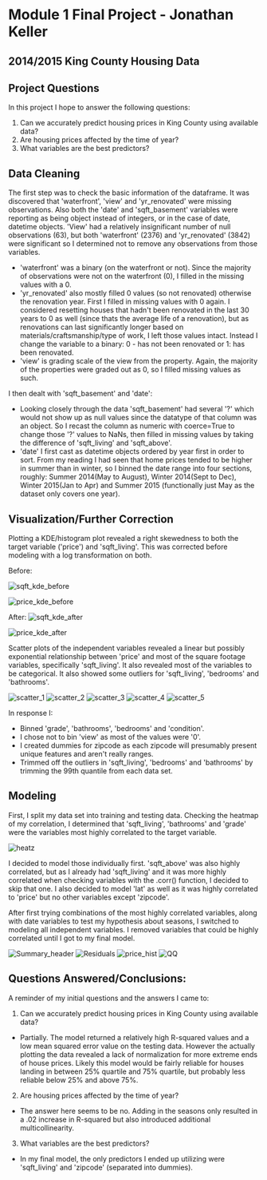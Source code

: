 
# Module 1 Final Project - Jonathan Keller


## 2014/2015 King County Housing Data

## Project Questions
In this project I hope to answer the following questions:

1. Can we accurately predict housing prices in King County using available data?
2. Are housing prices affected by the time of year?
3. What variables are the best predictors?


## Data Cleaning

The first step was to check the basic information of the dataframe. It was discovered that 'waterfront', 'view' and 'yr_renovated' were missing observations. Also both the 'date' and 'sqft_basement' variables were reporting as being object instead of integers, or in the case of date, datetime objects. 'View' had a relatively insignificant number of null observations (63), but both 'waterfront' (2376) and 'yr_renovated' (3842) were significant so I determined not to remove any observations from those variables.

* 'waterfront' was a binary (on the waterfront or not). Since the majority of observations were not on the waterfront (0), I filled in the missing values with a 0.
* 'yr_renovated' also mostly filled 0 values (so not renovated) otherwise the renovation year. First I filled in missing values with 0 again. I considered resetting houses that hadn't been renovated in the last 30 years to 0 as well (since thats the average life of a renovation), but as renovations can last significantly longer based on materials/craftsmanship/type of work, I left those values intact. Instead I change the variable to a binary: 0 - has not been renovated or 1: has been renovated.
* 'view' is grading scale of the view from the property. Again, the majority of the properties were graded out as 0, so I filled missing values as such.

I then dealt with 'sqft_basement' and 'date':

* Looking closely through the data 'sqft_basement' had several '?' which would not show up as null values since the datatype of that column was an object. So I recast the column as numeric with coerce=True to change those '?' values to NaNs, then filled in missing values by taking the difference of 'sqft_living' and 'sqft_above'.
* 'date' I first cast as datetime objects ordered by year first in order to sort. From my reading I had seen that home prices tended to be higher in summer than in winter, so I binned the date range into four sections, roughly: Summer 2014(May to August), Winter 2014(Sept to Dec), Winter 2015(Jan to Apr) and Summer 2015 (functionally just May as the dataset only covers one year).


## Visualization/Further Correction

Plotting a KDE/histogram plot revealed a right skewedness to both the target variable ('price') and 'sqft_living'. This was corrected before modeling with a log transformation on both.

Before:

![sqft_kde_before](https://github.com/jmcneilkeller/dsc-v2-mod1-final-project-nyc-ds-career-042219/blob/master/sqft_living_kde_hist.png)

![price_kde_before](https://github.com/jmcneilkeller/dsc-v2-mod1-final-project-nyc-ds-career-042219/blob/master/price_kde_hist.png)

After:
![sqft_kde_after](https://github.com/jmcneilkeller/dsc-v2-mod1-final-project-nyc-ds-career-042219/blob/master/sqft_living_log.png)

![price_kde_after](https://github.com/jmcneilkeller/dsc-v2-mod1-final-project-nyc-ds-career-042219/blob/master/price_log.png)

Scatter plots of the independent variables revealed a linear but possibly exponential relationship between 'price' and most of the square footage variables, specifically 'sqft_living'. It also revealed most of the variables to be categorical. It also showed some outliers for 'sqft_living', 'bedrooms' and 'bathrooms'.

![scatter_1](https://github.com/jmcneilkeller/dsc-v2-mod1-final-project-nyc-ds-career-042219/blob/master/scatter_1.png)
![scatter_2](https://github.com/jmcneilkeller/dsc-v2-mod1-final-project-nyc-ds-career-042219/blob/master/scatter_2.png)
![scatter_3](https://github.com/jmcneilkeller/dsc-v2-mod1-final-project-nyc-ds-career-042219/blob/master/scatter_3.png)
![scatter_4](https://github.com/jmcneilkeller/dsc-v2-mod1-final-project-nyc-ds-career-042219/blob/master/scatter_4.png)
![scatter_5](https://github.com/jmcneilkeller/dsc-v2-mod1-final-project-nyc-ds-career-042219/blob/master/scatter_5.png)

In response I:

* Binned 'grade', 'bathrooms', 'bedrooms' and 'condition'.
* I chose not to bin 'view' as most of the values were '0'.
* I created dummies for zipcode as each zipcode will presumably present unique features and aren't really ranges.
* Trimmed off the outliers in 'sqft_living', 'bedrooms' and 'bathrooms' by trimming the 99th quantile from each data set.

## Modeling

First, I split my data set into training and testing data. Checking the heatmap of my correlation, I determined that 'sqft_living', 'bathrooms' and 'grade' were the variables most highly correlated to the target variable.

![heatz](https://github.com/jmcneilkeller/dsc-v2-mod1-final-project-nyc-ds-career-042219/blob/master/Heatmap_R2.png)

I decided to model those individually first. 'sqft_above' was also highly correlated, but as I already had 'sqft_living' and it was more highly correlated when checking variables with the .corr() function, I decided to skip that one. I also decided to model 'lat' as well as it was highly correlated to 'price' but no other variables except 'zipcode'.

After first trying combinations of the most highly correlated variables, along with date variables to test my hypothesis about seasons, I switched to modeling all independent variables. I removed variables that could be highly correlated until I got to my final model.

![Summary_header](https://github.com/jmcneilkeller/dsc-v2-mod1-final-project-nyc-ds-career-042219/blob/master/final_model_header.png)
![Residuals](https://github.com/jmcneilkeller/dsc-v2-mod1-final-project-nyc-ds-career-042219/blob/master/Residuals_hist.png)
![price_hist](https://github.com/jmcneilkeller/dsc-v2-mod1-final-project-nyc-ds-career-042219/blob/master/Final_model_price_hist.png)
![QQ](https://github.com/jmcneilkeller/dsc-v2-mod1-final-project-nyc-ds-career-042219/blob/master/Final_Model_QQ.png)

## Questions Answered/Conclusions:

A reminder of my initial questions and the answers I came to:

1. Can we accurately predict housing prices in King County using available data?
* Partially. The model returned a relatively high R-squared values and a low mean squared error value on the testing data. However the actually plotting the data revealed a lack of normalization for more extreme ends of house prices. Likely this model would be fairly reliable for houses landing in between 25% quartile and 75% quartile, but probably less reliable below 25% and above 75%.

 2. Are housing prices affected by the time of year?
 * The answer here seems to be no. Adding in the seasons only resulted in a .02 increase in R-squared but also introduced additional multicollinearity.

 3. What variables are the best predictors?
 * In my final model, the only predictors I ended up utilizing were 'sqft_living' and 'zipcode' (separated into dummies).  
